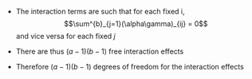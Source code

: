 - The interaction terms are such that for each fixed i, $$\sum^{b}_{j=1}(\alpha\gamma)_{ij} = 0$$
and vice versa for each fixed $j$

- There are thus $(a - 1)(b - 1)$ free interaction effects
- Therefore $(a - 1)(b - 1)$ degrees of freedom for the interaction effects